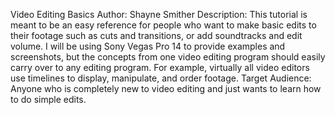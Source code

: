 Video Editing Basics
Author: Shayne Smither
Description: This tutorial is meant to be an easy reference for people who want to make basic edits to their footage such as cuts and transitions, or add soundtracks and edit volume. I will be using Sony Vegas Pro 14 to provide examples and screenshots, but the concepts from one video editing program should easily carry over to any editing program. For example, virtually all video editors use timelines to display, manipulate, and order footage.
Target Audience: Anyone who is completely new to video editing and just wants to learn how to do simple edits.